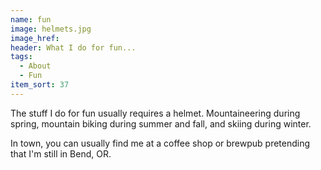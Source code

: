```yaml
---
name: fun
image: helmets.jpg
image_href: 
header: What I do for fun...
tags:
  - About
  - Fun
item_sort: 37
---
```

The stuff I do for fun usually requires a helmet. Mountaineering during spring, mountain biking during summer and fall, and skiing during winter.

In town, you can usually find me at a coffee shop or brewpub pretending that I'm still in Bend, OR.
